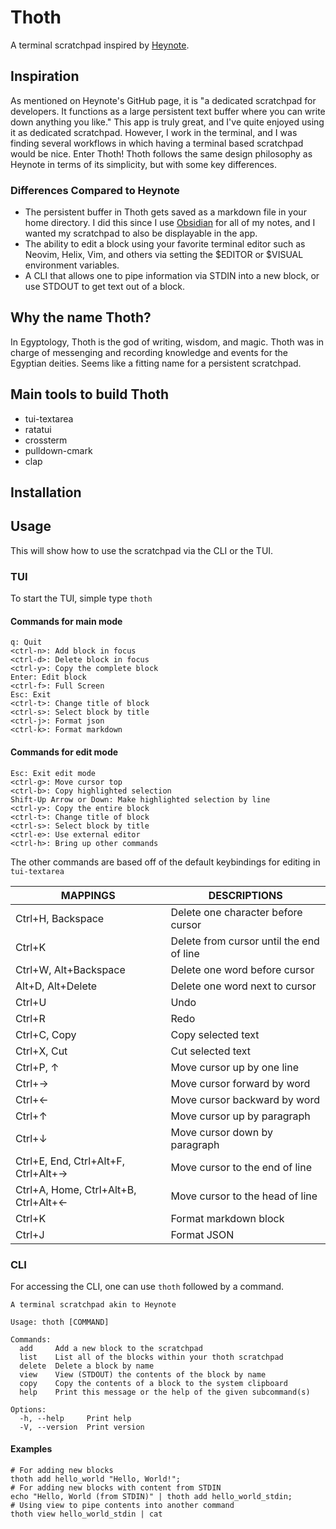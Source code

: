 # Thoth

A terminal scratchpad inspired by [Heynote](https://github.com/heyman/heynote). 

## Inspiration
As mentioned on Heynote's GitHub page, it is "a dedicated scratchpad for developers. It functions as a large persistent text buffer where you can write down anything you like."
This app is truly great, and I've quite enjoyed using it as dedicated scratchpad. However, I work in the terminal, and I was finding several workflows 
in which having a terminal based scratchpad would be nice. Enter Thoth! Thoth follows the same design philosophy as Heynote in terms of its simplicity, but with some key differences. 

### Differences Compared to Heynote 
- The persistent buffer in Thoth gets saved as a markdown file in your home directory. I did this since I use [Obsidian](https://obsidian.md) for all of my notes, and I wanted my scratchpad 
to also be displayable in the app. 
- The ability to edit a block using your favorite terminal editor such as Neovim, Helix, Vim, and others via setting the $EDITOR or $VISUAL environment variables.
- A CLI that allows one to pipe information via STDIN into a new block, or use STDOUT to get text out of a block.


## Why the name Thoth? 
In Egyptology, Thoth is the god of writing, wisdom, and magic. Thoth was in charge of messenging and recording knowledge and events for the Egyptian deities. 
Seems like a fitting name for a persistent scratchpad. 

## Main tools to build Thoth
- tui-textarea
- ratatui 
- crossterm 
- pulldown-cmark 
- clap 

## Installation 


## Usage 
This will show how to use the scratchpad via the CLI or the TUI. 

### TUI 
To start the TUI, simple type `thoth`

#### Commands for main mode 
```
q: Quit 
<ctrl-n>: Add block in focus
<ctrl-d>: Delete block in focus
<ctrl-y>: Copy the complete block
Enter: Edit block 
<ctrl-f>: Full Screen 
Esc: Exit 
<ctrl-t>: Change title of block 
<ctrl-s>: Select block by title
<ctrl-j>: Format json
<ctrl-k>: Format markdown 
```
#### Commands for edit mode
```
Esc: Exit edit mode
<ctrl-g>: Move cursor top 
<ctrl-b>: Copy highlighted selection 
Shift-Up Arrow or Down: Make highlighted selection by line
<ctrl-y>: Copy the entire block
<ctrl-t>: Change title of block 
<ctrl-s>: Select block by title 
<ctrl-e>: Use external editor 
<ctrl-h>: Bring up other commands
```

The other commands are based off of the default keybindings 
for editing in `tui-textarea`

| MAPPINGS | DESCRIPTIONS |
|----------|--------------|
| Ctrl+H, Backspace | Delete one character before cursor |
| Ctrl+K | Delete from cursor until the end of line |
| Ctrl+W, Alt+Backspace | Delete one word before cursor |
| Alt+D, Alt+Delete | Delete one word next to cursor |
| Ctrl+U | Undo |
| Ctrl+R | Redo |
| Ctrl+C, Copy | Copy selected text |
| Ctrl+X, Cut | Cut selected text |
| Ctrl+P, ↑ | Move cursor up by one line |
| Ctrl+→ | Move cursor forward by word |
| Ctrl+← | Move cursor backward by word |
| Ctrl+↑ | Move cursor up by paragraph |
| Ctrl+↓ | Move cursor down by paragraph |
| Ctrl+E, End, Ctrl+Alt+F, Ctrl+Alt+→ | Move cursor to the end of line |
| Ctrl+A, Home, Ctrl+Alt+B, Ctrl+Alt+← | Move cursor to the head of line |
| Ctrl+K | Format markdown block |
| Ctrl+J | Format JSON |


### CLI 
For accessing the CLI, one can use `thoth` followed by a command.
```
A terminal scratchpad akin to Heynote

Usage: thoth [COMMAND]

Commands:
  add     Add a new block to the scratchpad
  list    List all of the blocks within your thoth scratchpad
  delete  Delete a block by name
  view    View (STDOUT) the contents of the block by name
  copy    Copy the contents of a block to the system clipboard
  help    Print this message or the help of the given subcommand(s)

Options:
  -h, --help     Print help
  -V, --version  Print version  
```

#### Examples 
```nu
# For adding new blocks 
thoth add hello_world "Hello, World!";
# For adding new blocks with content from STDIN 
echo "Hello, World (from STDIN)" | thoth add hello_world_stdin;
# Using view to pipe contents into another command
thoth view hello_world_stdin | cat
```
